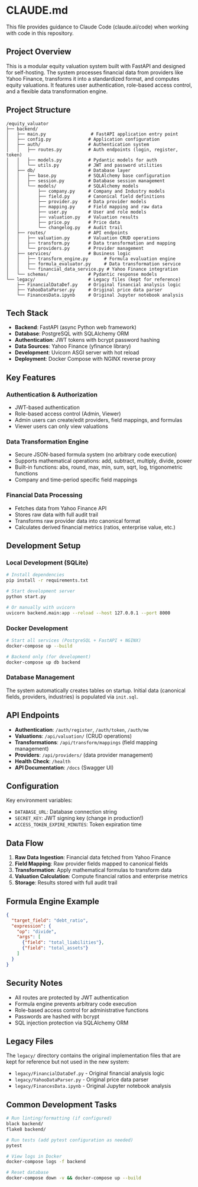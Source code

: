 # CLAUDE.md

This file provides guidance to Claude Code (claude.ai/code) when working with code in this repository.

## Project Overview

This is a modular equity valuation system built with FastAPI and designed for self-hosting. The system processes financial data from providers like Yahoo Finance, transforms it into a standardized format, and computes equity valuations. It features user authentication, role-based access control, and a flexible data transformation engine.

## Project Structure

```
/equity_valuator
├── backend/
│   ├── main.py                 # FastAPI application entry point
│   ├── config.py              # Application configuration
│   ├── auth/                  # Authentication system
│   │   ├── routes.py          # Auth endpoints (login, register, token)
│   │   ├── models.py          # Pydantic models for auth
│   │   └── utils.py           # JWT and password utilities
│   ├── db/                    # Database layer
│   │   ├── base.py            # SQLAlchemy base configuration
│   │   ├── session.py         # Database session management
│   │   └── models/            # SQLAlchemy models
│   │       ├── company.py     # Company and Industry models
│   │       ├── field.py       # Canonical field definitions
│   │       ├── provider.py    # Data provider models
│   │       ├── mapping.py     # Field mapping and raw data
│   │       ├── user.py        # User and role models
│   │       ├── valuation.py   # Valuation results
│   │       ├── price.py       # Price data
│   │       └── changelog.py   # Audit trail
│   ├── routes/                # API endpoints
│   │   ├── valuation.py       # Valuation CRUD operations
│   │   ├── transform.py       # Data transformation and mapping
│   │   └── providers.py       # Provider management
│   ├── services/              # Business logic
│   │   ├── transform_engine.py      # Formula evaluation engine
│   │   ├── formula_evaluator.py     # Data transformation service
│   │   └── financial_data_service.py # Yahoo Finance integration
│   └── schemas/               # Pydantic response models
└── legacy/                    # Legacy files (kept for reference)
    ├── FinancialDataDef.py    # Original financial analysis logic
    ├── YahooDataParser.py     # Original price data parser
    └── FinancesData.ipynb     # Original Jupyter notebook analysis
```

## Tech Stack

- **Backend**: FastAPI (async Python web framework)
- **Database**: PostgreSQL with SQLAlchemy ORM
- **Authentication**: JWT tokens with bcrypt password hashing
- **Data Sources**: Yahoo Finance (yfinance library)
- **Development**: Uvicorn ASGI server with hot reload
- **Deployment**: Docker Compose with NGINX reverse proxy

## Key Features

### Authentication & Authorization
- JWT-based authentication
- Role-based access control (Admin, Viewer)
- Admin users can create/edit providers, field mappings, and formulas
- Viewer users can only view valuations

### Data Transformation Engine
- Secure JSON-based formula system (no arbitrary code execution)
- Supports mathematical operations: add, subtract, multiply, divide, power
- Built-in functions: abs, round, max, min, sum, sqrt, log, trigonometric functions
- Company and time-period specific field mappings

### Financial Data Processing
- Fetches data from Yahoo Finance API
- Stores raw data with full audit trail
- Transforms raw provider data into canonical format
- Calculates derived financial metrics (ratios, enterprise value, etc.)

## Development Setup

### Local Development (SQLite)
```bash
# Install dependencies
pip install -r requirements.txt

# Start development server
python start.py

# Or manually with uvicorn
uvicorn backend.main:app --reload --host 127.0.0.1 --port 8000
```

### Docker Development
```bash
# Start all services (PostgreSQL + FastAPI + NGINX)
docker-compose up --build

# Backend only (for development)
docker-compose up db backend
```

### Database Management
The system automatically creates tables on startup. Initial data (canonical fields, providers, industries) is populated via `init.sql`.

## API Endpoints

- **Authentication**: `/auth/register`, `/auth/token`, `/auth/me`
- **Valuations**: `/api/valuation/` (CRUD operations)
- **Transformations**: `/api/transform/mappings` (field mapping management)
- **Providers**: `/api/providers/` (data provider management)
- **Health Check**: `/health`
- **API Documentation**: `/docs` (Swagger UI)

## Configuration

Key environment variables:
- `DATABASE_URL`: Database connection string
- `SECRET_KEY`: JWT signing key (change in production!)
- `ACCESS_TOKEN_EXPIRE_MINUTES`: Token expiration time

## Data Flow

1. **Raw Data Ingestion**: Financial data fetched from Yahoo Finance
2. **Field Mapping**: Raw provider fields mapped to canonical fields
3. **Transformation**: Apply mathematical formulas to transform data
4. **Valuation Calculation**: Compute financial ratios and enterprise metrics
5. **Storage**: Results stored with full audit trail

## Formula Engine Example

```json
{
  "target_field": "debt_ratio",
  "expression": {
    "op": "divide",
    "args": [
      {"field": "total_liabilities"},
      {"field": "total_assets"}
    ]
  }
}
```

## Security Notes

- All routes are protected by JWT authentication
- Formula engine prevents arbitrary code execution
- Role-based access control for administrative functions
- Passwords are hashed with bcrypt
- SQL injection protection via SQLAlchemy ORM

## Legacy Files

The `legacy/` directory contains the original implementation files that are kept for reference but not used in the new system:
- `legacy/FinancialDataDef.py` - Original financial analysis logic
- `legacy/YahooDataParser.py` - Original price data parser
- `legacy/FinancesData.ipynb` - Original Jupyter notebook analysis

## Common Development Tasks

```bash
# Run linting/formatting (if configured)
black backend/
flake8 backend/

# Run tests (add pytest configuration as needed)
pytest

# View logs in Docker
docker-compose logs -f backend

# Reset database
docker-compose down -v && docker-compose up --build
```